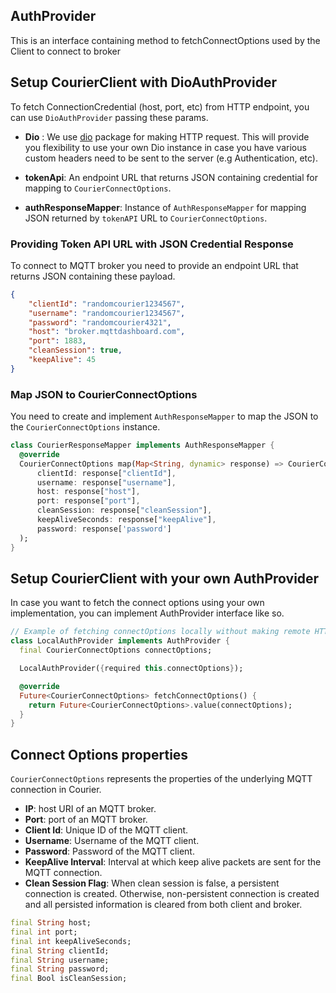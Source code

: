 ## AuthProvider
This is an interface containing method to fetchConnectOptions used by the Client to connect to broker

## Setup CourierClient with DioAuthProvider
To fetch ConnectionCredential (host, port, etc) from HTTP endpoint, you can use `DioAuthProvider` passing these params.

- **Dio** : We use [dio](https://pub.dev/packages/dio) package for making HTTP request. This will provide you flexibility to use your own Dio instance in case you have various custom headers need to be sent to the server (e.g Authentication, etc). 

- **tokenApi**: An endpoint URL that returns JSON containing credential for mapping to `CourierConnectOptions`.

- **authResponseMapper**: Instance of `AuthResponseMapper` for mapping JSON returned by `tokenAPI` URL to `CourierConnectOptions`.

### Providing Token API URL with JSON Credential Response

To connect to MQTT broker you need to provide an endpoint URL that returns JSON containing these payload. 

```json
{
	"clientId": "randomcourier1234567",
	"username": "randomcourier1234567",
    "password": "randomcourier4321",
	"host": "broker.mqttdashboard.com",
	"port": 1883,
	"cleanSession": true,
	"keepAlive": 45
}
```

### Map JSON to CourierConnectOptions

You need to create and implement `AuthResponseMapper` to map the JSON to the `CourierConnectOptions` instance.

```dart
class CourierResponseMapper implements AuthResponseMapper {
  @override
  CourierConnectOptions map(Map<String, dynamic> response) => CourierConnectOptions(
      clientId: response["clientId"],
      username: response["username"],
      host: response["host"],
      port: response["port"],
      cleanSession: response["cleanSession"],
      keepAliveSeconds: response["keepAlive"],
      password: response['password']
  );
}
```

## Setup CourierClient with your own AuthProvider
In case you want to fetch the connect options using your own implementation, you can implement AuthProvider interface like so.

```dart
// Example of fetching connectOptions locally without making remote HTTP API Call.
class LocalAuthProvider implements AuthProvider {
  final CourierConnectOptions connectOptions;

  LocalAuthProvider({required this.connectOptions});

  @override
  Future<CourierConnectOptions> fetchConnectOptions() {
    return Future<CourierConnectOptions>.value(connectOptions);
  }
}
```

## Connect Options properties

`CourierConnectOptions` represents the properties of the underlying MQTT connection in Courier.

- **IP**: host URI of an MQTT broker.
- **Port**: port of an MQTT broker.
- **Client Id**: Unique ID of the MQTT client.
- **Username**: Username of the MQTT client.
- **Password**: Password of the MQTT client.
- **KeepAlive Interval**: Interval at which keep alive packets are sent for the MQTT connection.
- **Clean Session Flag**: When clean session is false, a persistent connection is created. Otherwise, non-persistent connection is created and all persisted information is cleared from both client and broker.

```dart
final String host;
final int port;
final int keepAliveSeconds;
final String clientId;
final String username;
final String password;
final Bool isCleanSession;
```